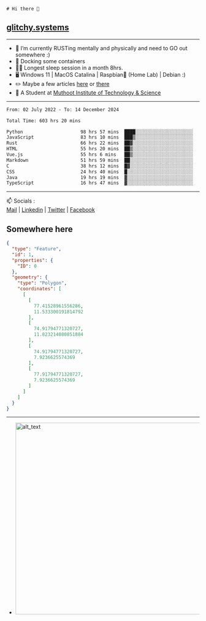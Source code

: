 ```
# Hi there 👋
```
## [glitchy.systems](https://glitchy.systems)
---

- 🌱 I’m currently RUSTing mentally and physically and need to GO out somewhere :)
- 🐋 Docking some containers
- 😶‍🌫️ Longest sleep session in a month 8hrs.
- 🖥️ Windows 11 | MacOS Catalina | Raspbian🥧 (Home Lab) | Debian :)
- ✏️ Maybe a few articles [here](https://medium.com/@advaithnarayanan8) or [there](https://medium.com/@advaithnarayanan8)
- 📑 A Student at [Muthoot Institute of Technology & Science](https://mgmits.ac.in/)



---

<!--START_SECTION:waka-->

```txt
From: 02 July 2022 - To: 14 December 2024

Total Time: 603 hrs 20 mins

Python                     98 hrs 57 mins  ████░░░░░░░░░░░░░░░░░░░░░   16.40 %
JavaScript                 83 hrs 10 mins  ███▒░░░░░░░░░░░░░░░░░░░░░   13.79 %
Rust                       66 hrs 22 mins  ██▓░░░░░░░░░░░░░░░░░░░░░░   11.00 %
HTML                       55 hrs 20 mins  ██▒░░░░░░░░░░░░░░░░░░░░░░   09.17 %
Vue.js                     55 hrs 6 mins   ██▒░░░░░░░░░░░░░░░░░░░░░░   09.13 %
Markdown                   51 hrs 59 mins  ██░░░░░░░░░░░░░░░░░░░░░░░   08.62 %
C                          38 hrs 12 mins  █▓░░░░░░░░░░░░░░░░░░░░░░░   06.33 %
CSS                        24 hrs 40 mins  █░░░░░░░░░░░░░░░░░░░░░░░░   04.09 %
Java                       19 hrs 19 mins  ▓░░░░░░░░░░░░░░░░░░░░░░░░   03.20 %
TypeScript                 16 hrs 47 mins  ▓░░░░░░░░░░░░░░░░░░░░░░░░   02.78 %
```

<!--END_SECTION:waka-->

---

📫 Socials :<br>
[Mail](mailto:advaith@glitchy.systems) | [Linkedin](https://www.linkedin.com/in/advaith-narayanan-a72152214/) | [Twitter](https://twitter.com/advaithnarayan) | [Facebook](https://screenmessage.com/qinq)

## Somewhere here

```geojson
{
  "type": "Feature",
  "id": 1,
  "properties": {
    "ID": 0
  },
  "geometry": {
    "type": "Polygon",
    "coordinates": [
      [
        [
          77.41528961556286,
          11.533300191814792
        ],
        [
          74.91794771320727,
          11.823214080851884
        ],
        [
          74.91794771320727,
          7.9236625574369
        ],
        [
          77.91794771320727,
          7.9236625574369
        ]
      ]
    ]
  }
}
```


--- 
- [<img alt="alt_text" width="500px" src="https://valid.x86.fr/cache/banner/xv24bv-6.png" />](https://valid.x86.fr/xv24bv)


